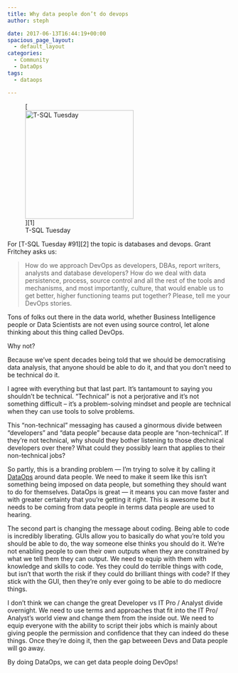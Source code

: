 ```yaml
---
title: Why data people don’t do devops
author: steph

date: 2017-06-13T16:44:19+00:00
spacious_page_layout:
  - default_layout
categories:
  - Community
  - DataOps
tags:
  - dataops

---
```

<figure style="width: 244px" class="wp-caption alignleft">[<img src="http://www.scarydba.com/wp-content/uploads/2017/05/tt_300_thumb_710BE775.jpg" width="244" height="244" alt="T-SQL Tuesday" class="size-full" />][1]<figcaption class="wp-caption-text">T-SQL Tuesday</figcaption></figure>For [T-SQL Tuesday #91][2] the topic is databases and devops. Grant Fritchey asks us:

> How do we approach DevOps as developers, DBAs, report writers, analysts and database developers? How do we deal with data persistence, process, source control and all the rest of the tools and mechanisms, and most importantly, culture, that would enable us to get better, higher functioning teams put together? Please, tell me your DevOps stories. 

Tons of folks out there in the data world, whether Business Intelligence people or Data Scientists are not even using source control, let alone thinking about this thing called DevOps.

Why not?

Because we&#8217;ve spent decades being told that we should be democratising data analysis, that anyone should be able to do it, and that you don&#8217;t need to be technical do it.

I agree with everything but that last part. It&#8217;s tantamount to saying you shouldn&#8217;t be technical. &#8220;Technical&#8221; is not a perjorative and it&#8217;s not something difficult &#8211; it&#8217;s a problem-solving mindset and people are technical when they can use tools to solve problems.

This &#8220;non-technical&#8221; messaging has caused a ginormous divide between &#8220;developers&#8221; and &#8220;data people&#8221; because data people are &#8220;non-technical&#8221;. If they&#8217;re not technical, why should they bother listening to those dtechnical developers over there? What could they possibly learn that applies to their non-technical jobs?

So partly, this is a branding problem &#8212; I&#8217;m trying to solve it by calling it [DataOps][3] around data people. We need to make it seem like this isn&#8217;t something being imposed on data people, but something they should want to do for themselves. DataOps is great &#8212; it means you can move faster and with greater certainty that you&#8217;re getting it right. This is awesome but it needs to be coming from data people in terms data people are used to hearing.

The second part is changing the message about coding. Being able to code is incredibly liberating. GUIs allow you to basically do what you&#8217;re told you should be able to do, the way someone else thinks you should do it. We&#8217;re not enabling people to own their own outputs when they are constrained by what we tell them they can output. We need to equip with them with knowledge and skills to code. Yes they could do terrible things with code, but isn&#8217;t that worth the risk if they could do brilliant things with code? If they stick with the GUI, then they&#8217;re only ever going to be able to do mediocre things.

I don&#8217;t think we can change the great Developer vs IT Pro / Analyst divide overnight. We need to use terms and approaches that fit into the IT Pro/ Analyst&#8217;s world view and change them from the inside out. We need to equip everyone with the ability to script their jobs which is mainly about giving people the permission and confidence that they can indeed do these things. Once they&#8217;re doing it, then the gap betweeen Devs and Data people will go away.

By doing DataOps, we can get data people doing DevOps!

 [1]: http://tsqltuesday.com/
 [2]: http://www.scarydba.com/2017/06/06/t-sql-tuesday-091-databases-devops/
 [3]: https://itsalocke.com/dataops-its-a-thing-honest/